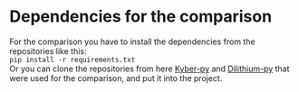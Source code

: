 # Dependencies for the comparison 
For the comparison you have to install the dependencies from the repositories like this: <br>`pip install -r requirements.txt`<br>
Or you can clone the repositories from here [Kyber-py](https://github.com/GiacomoPope/kyber-py) and [Dilithium-py](https://github.com/GiacomoPope/dilithium-py) that were used for the comparison, and put it into the project.